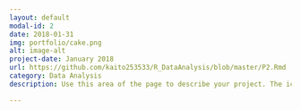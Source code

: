 ```yaml
---
layout: default
modal-id: 2
date: 2018-01-31
img: portfolio/cake.png
alt: image-alt
project-date: January 2018
url: https://github.com/kaito253533/R_DataAnalysis/blob/master/P2.Rmd
category: Data Analysis
description: Use this area of the page to describe your project. The icon above is part of a free icon set by <a href="https://sellfy.com/p/8Q9P/jV3VZ/">Flat Icons</a>. On their website, you can download their free set with 16 icons, or you can purchase the entire set with 146 icons for only $12!

---
```

